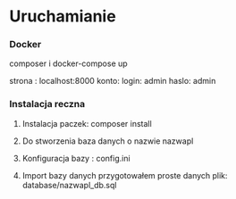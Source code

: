 # Uruchamianie

### Docker

composer i
docker-compose up

strona : localhost:8000
konto: 
    login: admin
    haslo: admin


### Instalacja reczna

1. Instalacja paczek: composer install

1. Do stworzenia baza danych o nazwie nazwapl

1. Konfiguracja bazy : config.ini

1. Import bazy danych przygotowałem proste danych plik: database/nazwapl_db.sql


